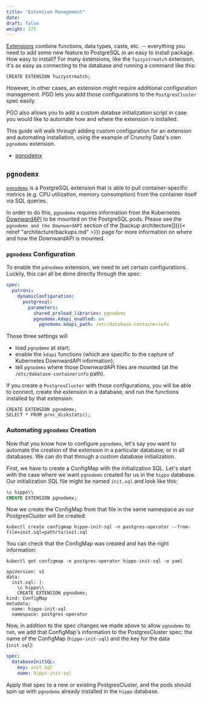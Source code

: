 ```yaml
---
title: "Extension Management"
date:
draft: false
weight: 175
---
```


[Extensions](https://www.postgresql.org/docs/current/external-extensions.html) combine functions, data types, casts, etc. -- everything you need 
to add some new feature to PostgreSQL in an easy to install package. How easy to install?
For many extensions, like the `fuzzystrmatch` extension, it's as easy as connecting to the database and running a command like this:

```psql
CREATE EXTENSION fuzzystrmatch;
```

However, in other cases, an extension might require additional configuration management. 
PGO lets you add those configurations to the `PostgresCluster` spec easily. 


PGO also allows you to add a custom databse initialization script in case you would like to 
automate how and where the extension is installed. 


This guide will walk through adding custom configuration for an extension and 
automating installation, using the example of Crunchy Data's own `pgnodemx` extension.

- [pgnodemx](#pgnodemx)

## `pgnodemx`

[`pgnodemx`](https://github.com/CrunchyData/pgnodemx) is a PostgreSQL extension
that is able to pull container-specific metrics (e.g. CPU utilization, memory
consumption) from the container itself via SQL queries.

In order to do this, `pgnodemx` requires information from the Kubernetes [DownwardAPI](https://kubernetes.io/docs/tasks/inject-data-application/downward-api-volume-expose-pod-information/) 
to be mounted on the PostgreSQL pods. Please see the `pgnodemx and the DownwardAPI` 
section of the [backup architecture]]({{< relref "architecture/backups.md" >}}) page for more information on 
where and how the DownwardAPI is mounted.

### `pgnodemx` Configuration

To enable the `pdnodemx` extension, we need to set certain configurations. Luckily, 
this can all be done directly through the spec:

```yaml
spec:
  patroni:
    dynamicConfiguration:
      postgresql:
        parameters:
          shared_preload_libraries: pgnodemx
          pgnodemx.kdapi_enabled: on
        	pgnodemx.kdapi_path: /etc/database-containerinfo
```

Those three settings will 

* load `pgnodemx` at start;
* enable the `kdapi` functions (which are specific to the capture of Kubernetes DownwardAPI information);
* tell `pgnodemx` where those DownwardAPI files are mounted (at the `/etc/dabatase-containerinfo` path).

If you create a `PostgresCluster` with those configurations, you will be able to connect, 
create the extension in a database, and run the functions installed by that extension:

```psql
CREATE EXTENSION pgnodemx;
SELECT * FROM proc_diskstats();
```

### Automating `pgnodemx` Creation

Now that you know how to configure `pgnodemx`, let's say you want to automate the creation of 
the extension in a particular database, or in all databases. We can do that through 
a custom database initialization.

First, we have to create a ConfigMap with the initialization SQL. Let's start with the 
case where we want `pgnodemx` created for us in the `hippo` database. Our initialization 
SQL file might be named `init.sql` and look like this:

```sql
\c hippo\\
CREATE EXTENSION pgnodemx;
```

Now we create the ConfigMap from that file in the same namespace as our PostgresCluster will be created:

```shell
kubectl create configmap hippo-init-sql -n postgres-operator --from-file=init.sql=path/to/init.sql
```

You can check that the ConfigMap was created and has the right information:

```shell
kubectl get configmap -n postgres-operator hippo-init-sql -o yaml

apiVersion: v1
data:
  init.sql: |-
    \c hippo\\
    CREATE EXTENSION pgnodemx;
kind: ConfigMap
metadata:
  name: hippo-init-sql
  namespace: postgres-operator
```

Now, in addition to the spec changes we made above to allow `pgnodemx` to run, 
we add that ConfigMap's information to the PostgresCluster spec: the name of the 
ConfigMap (`hippo-init-sql`) and the key for the data (`init.sql`):

```yaml
spec:
  databaseInitSQL:
    key: init.sql
    name: hippo-init-sql
```

Apply that spec to a new or existing PostgresCluster, and the pods should spin up with 
`pgnodemx` already installed in the `hippo` database.

